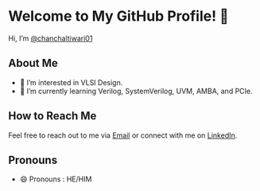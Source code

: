 # Welcome to My GitHub Profile! 👋

Hi, I’m [@chanchaltiwari01](https://github.com/chanchaltiwari01)

## About Me

- 👀 I’m interested in VLSI Design.
- 🌱 I’m currently learning Verilog, SystemVerilog, UVM, AMBA, and PCIe.

## How to Reach Me

Feel free to reach out to me via [Email](mailto:chanchaltiwari056@gmail.com) or connect with me on [LinkedIn](https://www.linkedin.com/in/chanchal-tiwari-6a36792aa).

## Pronouns

- 😄 Pronouns : HE/HIM

